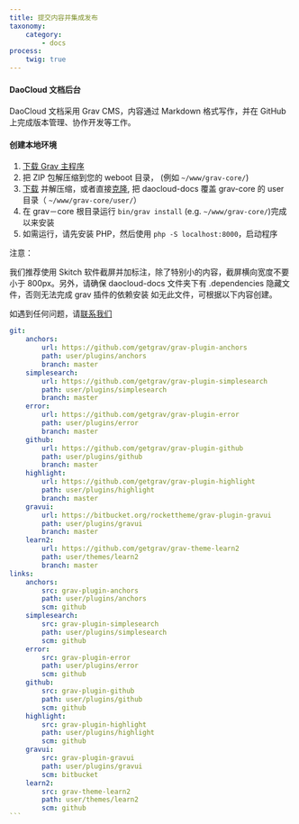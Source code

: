 ```yaml
---
title: 提交内容并集成发布
taxonomy:
    category:
        - docs
process:
    twig: true
---
```


<!-- 参考 LeanCloud 的写法：https://github.com/leancloud/docs-->

#### DaoCloud 文档后台

DaoCloud 文档采用 Grav CMS，内容通过 Markdown 格式写作，并在 GitHub 上完成版本管理、协作开发等工作。

#### 创建本地环境

1. [下载 Grav 主程序](http://getgrav.org/downloads)
2. 把 ZIP 包解压缩到您的 weboot 目录， (例如 `~/www/grav-core/`)
3. [下载](https://github.com/getgrav/grav-learn/archive/develop.zip) 并解压缩，或者直接[克隆](https://github.com/getgrav/grav-learn.git), 把 daocloud-docs 覆盖 grav-core 的 user 目录（ `~/www/grav-core/user/`）
4. 在 grav－core 根目录运行 `bin/grav install`  (e.g. `~/www/grav-core/`)完成以来安装
5. 如需运行，请先安装 PHP，然后使用 `php -S localhost:8000`，启动程序

注意：

我们推荐使用 Skitch 软件截屏并加标注，除了特别小的内容，截屏横向宽度不要小于 800px。另外，请确保 daocloud-docs 文件夹下有 .dependencies 隐藏文件，否则无法完成 grav 插件的依赖安装
如无此文件，可根据以下内容创建。


如遇到任何问题，请[联系我们](mailto:support@daocloud.io)

````yaml
git:
    anchors:
        url: https://github.com/getgrav/grav-plugin-anchors
        path: user/plugins/anchors
        branch: master
    simplesearch:
        url: https://github.com/getgrav/grav-plugin-simplesearch
        path: user/plugins/simplesearch
        branch: master
    error:
        url: https://github.com/getgrav/grav-plugin-error
        path: user/plugins/error
        branch: master
    github:
        url: https://github.com/getgrav/grav-plugin-github
        path: user/plugins/github
        branch: master
    highlight:
        url: https://github.com/getgrav/grav-plugin-highlight
        path: user/plugins/highlight
        branch: master
    gravui:
        url: https://bitbucket.org/rockettheme/grav-plugin-gravui
        path: user/plugins/gravui
        branch: master
    learn2:
        url: https://github.com/getgrav/grav-theme-learn2
        path: user/themes/learn2
        branch: master
links:
    anchors:
        src: grav-plugin-anchors
        path: user/plugins/anchors
        scm: github
    simplesearch:
        src: grav-plugin-simplesearch
        path: user/plugins/simplesearch
        scm: github
    error:
        src: grav-plugin-error
        path: user/plugins/error
        scm: github
    github:
        src: grav-plugin-github
        path: user/plugins/github
        scm: github
    highlight:
        src: grav-plugin-highlight
        path: user/plugins/highlight
        scm: github
    gravui:
        src: grav-plugin-gravui
        path: user/plugins/gravui
        scm: bitbucket
    learn2:
        src: grav-theme-learn2
        path: user/themes/learn2
        scm: github
```

